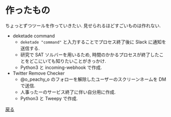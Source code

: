 # 作ったもの
ちょっとずつツールを作っていきたい. 見せられるほどすごいものは作れない.
* deketade command
    * `deketade "command"` と入力することでプロセス終了後に Slack に通知を送信する.
    * 研究で SAT ソルバーを用いるため, 時間のかかるプロセスが終了したことをどこにいても知りたいことがきっかけ.
    * Python3 と incoming-webhook で作成.
* Twitter Remove Checker
    * @o_peachy_o のフォローを解除したユーザーのスクリーンネームを DM で送信.
    * 人事ったーのサービス終了に伴い自分用に作成.
    * Python3 と Tweepy で作成.

[戻る](../..)